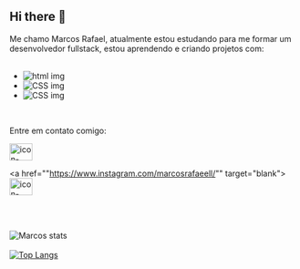 ## Hi there 👋

Me chamo Marcos Rafael, atualmente estou estudando para me formar um desenvolvedor fullstack, estou aprendendo e criando projetos com:
<br>
<br>
- <img src="https://img.shields.io/badge/HTML-239120?style=for-the-badge&logo=html5&logoColor=white"
                alt="html img">
- <img src="https://img.shields.io/badge/CSS-239120?&style=for-the-badge&logo=css3&logoColor=white"
                alt="CSS img">
- <img src="https://img.shields.io/badge/JavaScript-F7DF1E?style=for-the-badge&logo=javascript&logoColor=black"
                alt="CSS img">
<br>

<p>Entre em contato comigo: </p>
<a href="https://www.linkedin.com/in/marcos-rafael-19a053256/" target="blank"><img align="center" src="https://cdn.jsdelivr.net/npm/simple-icons@3.0.1/icons/linkedin.svg" alt="icon-linkedin" height="30" width="40" /></a>

<a href=""https://www.instagram.com/marcosrafaeell/"" target="blank"><img align="center" src="https://cdn.jsdelivr.net/npm/simple-icons@3.0.1/icons/instagram.svg" alt="icon-instagram" height="30" width="40" /></a>
  
<br>
<br>
  
![Marcos stats](https://github-readme-stats.vercel.app/api?username=marcosrafael02&show_icons=true&theme=transparent)
<br>
<br>
[![Top Langs](https://github-readme-stats.vercel.app/api/top-langs/?username=marcosrafael02)](https://github.com/anuraghazra/github-readme-stats)

